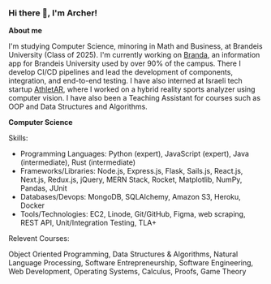 ### Hi there 👋, I'm Archer!

**About me**

I'm studying Computer Science, minoring in Math and Business, at Brandeis University (Class of 2025). I'm currently working on <a href='https://branda.app/'>Branda</a>, an information app for Brandeis University used by over 90% of the campus. There I develop CI/CD pipelines and lead the development of components, integration, and end-to-end testing. I have also interned at Israeli tech startup <a href='https://athletar.io/'>AthletAR</a>, where I worked on a hybrid reality sports analyzer using computer vision. I have also been a Teaching Assistant for courses such as OOP and Data Structures and Algorithms.

**Computer Science**

Skills:
<ul>
<li>Programming Languages: Python (expert), JavaScript (expert), Java (intermediate), Rust (intermediate)</li>
<li>Frameworks/Libraries: Node.js, Express.js, Flask, Sails.js, React.js, Next.js, Redux.js, jQuery, MERN Stack, Rocket, Matplotlib, NumPy, Pandas, JUnit</li>
<li>Databases/Devops: MongoDB, SQLAlchemy, Amazon S3, Heroku, Docker</li>
<li>Tools/Technologies: EC2, Linode, Git/GitHub, Figma, web scraping, REST API, Unit/Integration Testing, TLA+</li>
</ul>
Relevent Courses: 

Object Oriented Programming, Data Structures & Algorithms, Natural Language Processing, Software Entrepreneurship, Software Engineering, Web Development, Operating Systems, Calculus, Proofs, Game Theory

<!--
**ArcherHeffern/ArcherHeffern** is a ✨ _special_ ✨ repository because its `README.md` (this file) appears on your GitHub profile.

Here are some ideas to get you started:

- 🔭 I’m currently working on ...
- 🌱 I’m currently learning ...
- 👯 I’m looking to collaborate on ...
- 🤔 I’m looking for help with ...
- 💬 Ask me about ...
- 📫 How to reach me: ...
- 😄 Pronouns: ...
- ⚡ Fun fact: ...
-->
